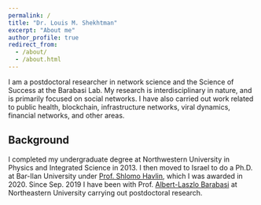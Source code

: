 ```yaml
---
permalink: /
title: "Dr. Louis M. Shekhtman"
excerpt: "About me"
author_profile: true
redirect_from: 
  - /about/
  - /about.html
---
```


I am a postdoctoral researcher in network science and the Science of Success at the Barabasi Lab. My research is interdisciplinary in nature, and is primarily focused on social networks. I have also carried out work related to  public health, blockchain,  infrastructure networks, viral dynamics, financial networks, and other areas.

Background
------
I completed my undergraduate degree at Northwestern University in Physics and Integrated Science in 2013. I then moved to Israel to do a Ph.D. at Bar-Ilan University under [Prof. Shlomo Havlin](http://havlin.biu.ac.il), which I was awarded in 2020. Since  Sep. 2019 I have been with Prof. [Albert-Laszlo Barabasi](http://barabasilab.com) at Northeastern University carrying out postdoctoral research.

